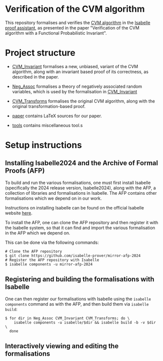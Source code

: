 # Verification of the CVM algorithm

This repository formalises and verifies the
[CVM algorithm](https://arxiv.org/abs/2301.10191)
in the [Isabelle proof assistant](https://isabelle.in.tum.de/),
as presented in the paper
"Verification of the CVM algorithm with a Functional Probabilistic Invariant".

# Project structure

- [CVM_Invariant](CVM_Invariant)
  formalises a new, unbiased, variant of the CVM algorithm, along with an
  invariant based proof of its correctness, as described in the paper.

- [Neg_Assoc](Neg_Assoc)
  formalises a theory of negatively associated random variables, which is used
  by the formalisation in [CVM_Invariant](CVM_Invariant)

- [CVM_Transforms](CVM_Transforms)
  formalises the original CVM algorithm, along with the original
  transformation-based proof.

- [paper](paper) contains LaTeX sources for our paper.
- [tools](tools) contains miscellaneous tool.s

# Setup instructions

## Installing Isabelle2024 and the Archive of Formal Proofs (AFP)

To build and run the various formalisations, one must first install Isabelle
(specifically the 2024 release version, Isabelle2024), along with the AFP,
a collection of libraries and formalisations in Isabelle.
The AFP contains other formalisations which we depend on in our work.

Instructions on installing Isabelle can be found on the official
Isabelle website [here](https://isabelle.in.tum.de/installation.html).

To install the AFP, one can clone the AFP repository and then register it with
the Isabelle system, so that it can find and import the various formalisation 
in the AFP which we depend on.

This can be done via the following commands:

```shell
# Clone the AFP repository
$ git clone https://github.com/isabelle-prover/mirror-afp-2024
# Register the AFP repository with Isabelle
$ isabelle components -u mirror-afp-2024 
```

## Registering and building the formalisations with Isabelle

One can then register our formalisations with Isabelle using the
`isabelle components` command as with the AFP, and then build them via
`isabelle build`:

```shell
$ for dir in Neg_Assoc CVM_Invariant CVM_Transforms; do \
    isabelle components -u isabelle/$dir && isabelle build -b -v $dir \
  done
```

## Interactively viewing and editing the formalisations